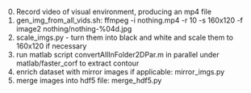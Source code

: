 0. Record video of visual environment, producing an mp4 file
1. gen_img_from_all_vids.sh: ffmpeg -i nothing.mp4 -r 10 -s 160x120 -f image2 nothing/nothing-%04d.jpg
2. scale_imgs.py - turn them into black and white and scale them to 160x120 if necessary
3. run matlab script convertAllInFolder2DPar.m in parallel under matlab/faster_corf to extract contour
4. enrich dataset with mirror images if applicable: mirror_imgs.py
5. merge images into hdf5 file: merge_hdf5.py
